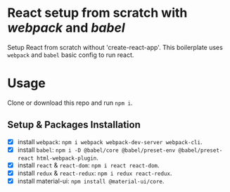 # React setup from scratch with *webpack* and *babel*
Setup React from scratch without 'create-react-app'.
This boilerplate uses `webpack` and `babel` basic config to run react.

# Usage
Clone or download this repo and run `npm i`.

## Setup & Packages Installation
- [x] install `webpack`: `npm i webpack webpack-dev-server webpack-cli`.
- [x] install `babel`: `npm i -D @babel/core @babel/preset-env @babel/preset-react html-webpack-plugin`.
- [x] install `react` & `react-dom`: `npm i react react-dom`.
- [x] install `redux` & `react-redux`: `npm i redux react-redux`.
- [x] install material-ui: `npm install @material-ui/core`.
